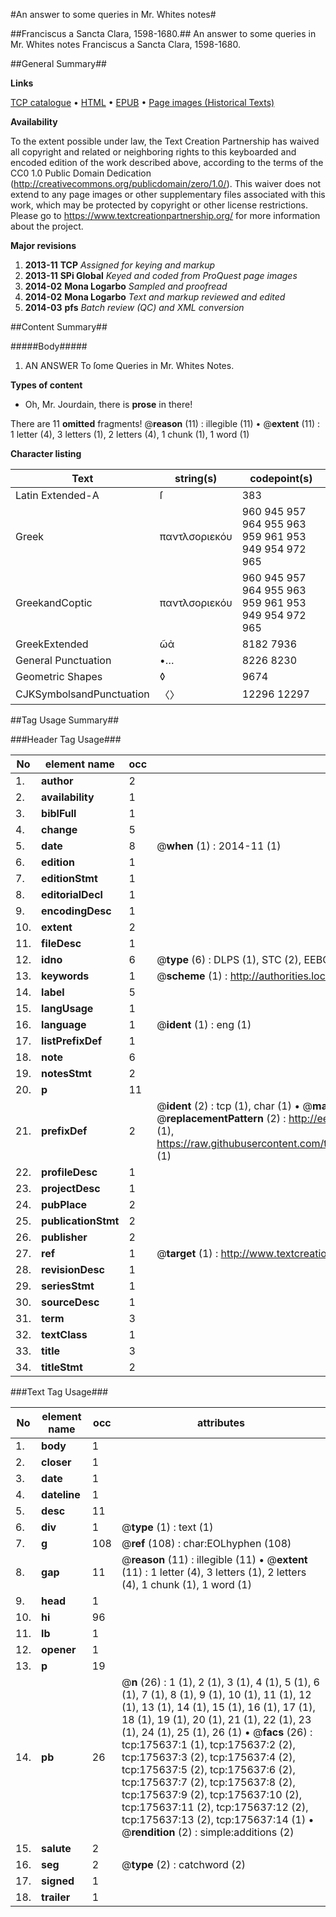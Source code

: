 #An answer to some queries in Mr. Whites notes#

##Franciscus a Sancta Clara, 1598-1680.##
An answer to some queries in Mr. Whites notes
Franciscus a Sancta Clara, 1598-1680.

##General Summary##

**Links**

[TCP catalogue](http://www.ota.ox.ac.uk/tcp/)  • 
[HTML](http://tei.it.ox.ac.uk/tcp/Texts-HTML/free/B02/B02877.html)  • 
[EPUB](http://tei.it.ox.ac.uk/tcp/Texts-EPUB/free/B02/B02877.epub) • 
[Page images (Historical Texts)](https://historicaltexts.jisc.ac.uk/eebo-52212009e)

**Availability**

To the extent possible under law, the Text Creation Partnership has waived all copyright and related or neighboring rights to this keyboarded and encoded edition of the work described above, according to the terms of the CC0 1.0 Public Domain Dedication (http://creativecommons.org/publicdomain/zero/1.0/). This waiver does not extend to any page images or other supplementary files associated with this work, which may be protected by copyright or other license restrictions. Please go to https://www.textcreationpartnership.org/ for more information about the project.

**Major revisions**

1. __2013-11__ __TCP__ *Assigned for keying and markup*
1. __2013-11__ __SPi Global__ *Keyed and coded from ProQuest page images*
1. __2014-02__ __Mona Logarbo__ *Sampled and proofread*
1. __2014-02__ __Mona Logarbo__ *Text and markup reviewed and edited*
1. __2014-03__ __pfs__ *Batch review (QC) and XML conversion*

##Content Summary##

#####Body#####

1. AN ANSWER To ſome Queries in Mr. Whites Notes.

**Types of content**

  * Oh, Mr. Jourdain, there is **prose** in there!

There are 11 **omitted** fragments! 
 @__reason__ (11) : illegible (11)  •  @__extent__ (11) : 1 letter (4), 3 letters (1), 2 letters (4), 1 chunk (1), 1 word (1)

**Character listing**


|Text|string(s)|codepoint(s)|
|---|---|---|
|Latin Extended-A|ſ|383|
|Greek|παντλσοριεκόυ|960 945 957 964 955 963 959 961 953 949 954 972 965|
|GreekandCoptic|παντλσοριεκόυ|960 945 957 964 955 963 959 961 953 949 954 972 965|
|GreekExtended|ῶἀ|8182 7936|
|General Punctuation|•…|8226 8230|
|Geometric Shapes|◊|9674|
|CJKSymbolsandPunctuation|〈〉|12296 12297|

##Tag Usage Summary##

###Header Tag Usage###

|No|element name|occ|attributes|
|---|---|---|---|
|1.|__author__|2||
|2.|__availability__|1||
|3.|__biblFull__|1||
|4.|__change__|5||
|5.|__date__|8| @__when__ (1) : 2014-11 (1)|
|6.|__edition__|1||
|7.|__editionStmt__|1||
|8.|__editorialDecl__|1||
|9.|__encodingDesc__|1||
|10.|__extent__|2||
|11.|__fileDesc__|1||
|12.|__idno__|6| @__type__ (6) : DLPS (1), STC (2), EEBO-CITATION (1), OCLC (1), VID (1)|
|13.|__keywords__|1| @__scheme__ (1) : http://authorities.loc.gov/ (1)|
|14.|__label__|5||
|15.|__langUsage__|1||
|16.|__language__|1| @__ident__ (1) : eng (1)|
|17.|__listPrefixDef__|1||
|18.|__note__|6||
|19.|__notesStmt__|2||
|20.|__p__|11||
|21.|__prefixDef__|2| @__ident__ (2) : tcp (1), char (1)  •  @__matchPattern__ (2) : ([0-9\-]+):([0-9IVX]+) (1), (.+) (1)  •  @__replacementPattern__ (2) : http://eebo.chadwyck.com/downloadtiff?vid=$1&page=$2 (1), https://raw.githubusercontent.com/textcreationpartnership/Texts/master/tcpchars.xml#$1 (1)|
|22.|__profileDesc__|1||
|23.|__projectDesc__|1||
|24.|__pubPlace__|2||
|25.|__publicationStmt__|2||
|26.|__publisher__|2||
|27.|__ref__|1| @__target__ (1) : http://www.textcreationpartnership.org/docs/. (1)|
|28.|__revisionDesc__|1||
|29.|__seriesStmt__|1||
|30.|__sourceDesc__|1||
|31.|__term__|3||
|32.|__textClass__|1||
|33.|__title__|3||
|34.|__titleStmt__|2||


###Text Tag Usage###

|No|element name|occ|attributes|
|---|---|---|---|
|1.|__body__|1||
|2.|__closer__|1||
|3.|__date__|1||
|4.|__dateline__|1||
|5.|__desc__|11||
|6.|__div__|1| @__type__ (1) : text (1)|
|7.|__g__|108| @__ref__ (108) : char:EOLhyphen (108)|
|8.|__gap__|11| @__reason__ (11) : illegible (11)  •  @__extent__ (11) : 1 letter (4), 3 letters (1), 2 letters (4), 1 chunk (1), 1 word (1)|
|9.|__head__|1||
|10.|__hi__|96||
|11.|__lb__|1||
|12.|__opener__|1||
|13.|__p__|19||
|14.|__pb__|26| @__n__ (26) : 1 (1), 2 (1), 3 (1), 4 (1), 5 (1), 6 (1), 7 (1), 8 (1), 9 (1), 10 (1), 11 (1), 12 (1), 13 (1), 14 (1), 15 (1), 16 (1), 17 (1), 18 (1), 19 (1), 20 (1), 21 (1), 22 (1), 23 (1), 24 (1), 25 (1), 26 (1)  •  @__facs__ (26) : tcp:175637:1 (1), tcp:175637:2 (2), tcp:175637:3 (2), tcp:175637:4 (2), tcp:175637:5 (2), tcp:175637:6 (2), tcp:175637:7 (2), tcp:175637:8 (2), tcp:175637:9 (2), tcp:175637:10 (2), tcp:175637:11 (2), tcp:175637:12 (2), tcp:175637:13 (2), tcp:175637:14 (1)  •  @__rendition__ (2) : simple:additions (2)|
|15.|__salute__|2||
|16.|__seg__|2| @__type__ (2) : catchword (2)|
|17.|__signed__|1||
|18.|__trailer__|1||
